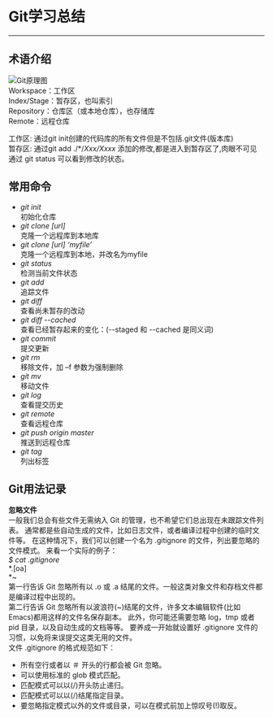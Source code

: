# Git学习总结
---------------

## 术语介绍
![Git原理图](https://github.com/moon8787/learn/raw/master/le_git/image/git_flow.png)  
Workspace：工作区  
Index/Stage：暂存区，也叫索引  
Repository：仓库区（或本地仓库），也存储库  
Remote：远程仓库  

工作区: 通过git init创建的代码库的所有文件但是不包括.git文件(版本库)  
暂存区: 通过git add ./*/*Xxx/Xxxx* 添加的修改,都是进入到暂存区了,肉眼不可见 通过 git status 可以看到修改的状态。  
  
## 常用命令  
* _git init_  
初始化仓库  
* _git clone [url]_  
克隆一个远程库到本地库  
* _git clone [url] ‘myfile’_  
克隆一个远程库到本地，并改名为myfile  
* _git status_  
检测当前文件状态  
* _git add_  
追踪文件  
* _git diff_   
查看尚未暂存的改动  
* _git diff --cached_   
查看已经暂存起来的变化：(--staged 和 --cached 是同义词)  
* _git commit_  
提交更新  
* _git rm_  
移除文件，加 –f 参数为强制删除  
* _git mv_  
移动文件  
* _git log_  
查看提交历史  
* _git remote_  
查看远程仓库  
* _git push origin master_  
推送到远程仓库  
* _git tag_  
列出标签  

## Git用法记录  
**忽略文件**  
一般我们总会有些文件无需纳入 Git 的管理，也不希望它们总出现在未跟踪文件列表。 通常都是些自动生成的文件，比如日志文件，或者编译过程中创建的临时文件等。 在这种情况下，我们可以创建一个名为 .gitignore 的文件，列出要忽略的文件模式。 来看一个实际的例子：  
_$ cat .gitignore_  
*.\[oa\]  
*~  
第一行告诉 Git 忽略所有以 .o 或 .a 结尾的文件。一般这类对象文件和存档文件都是编译过程中出现的。   
第二行告诉 Git 忽略所有以波浪符(~)结尾的文件，许多文本编辑软件(比如 Emacs)都用这样的文件名保存副本。 此外，你可能还需要忽略 log，tmp 或者 pid 目录，以及自动生成的文档等等。 要养成一开始就设置好 .gitignore 文件的习惯，以免将来误提交这类无用的文件。  
文件 .gitignore 的格式规范如下：  
+ 所有空行或者以 ＃ 开头的行都会被 Git 忽略。  
+ 可以使用标准的 glob 模式匹配。  
+ 匹配模式可以以(/)开头防止递归。  
+ 匹配模式可以以(/)结尾指定目录。  
+ 要忽略指定模式以外的文件或目录，可以在模式前加上惊叹号(!)取反。  


